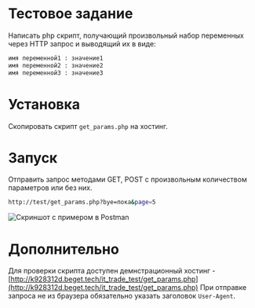 # Тестовое задание

Написать php скрипт, получающий произвольный набор переменных через HTTP запрос и выводящий их в виде:

```bash
имя переменной1 : значение1
имя переменной2 : значение2
имя переменной3 : значение3
```

# Установка

Скопировать скрипт `get_params.php` на хостинг.

# Запуск

Отправить запрос методами GET, POST с произвольным количеством параметров или без них.
```bash
http://test/get_params.php?bye=пока&page=5
```
![Скриншот с примером в Postman](https://cdn1.savepice.ru/uploads/2019/3/19/d3c7bded9fbe26890f54244409ebaf5a-full.png)

# Дополнительно
Для проверки скрипта доступен демнстрационный хостинг - [http://k928312d.beget.tech/it_trade_test/get_params.php](http://k928312d.beget.tech/it_trade_test/get_params.php)
При отправке запроса не из браузера обязательно указать заголовок `User-Agent`.
